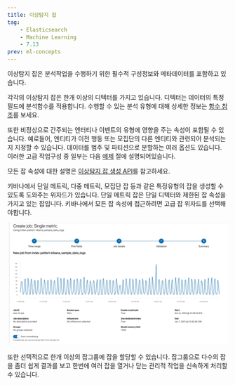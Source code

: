 ```yaml
---
title: 이상탐지 잡
tag:
    - Elasticsearch
    - Machine Learning
    - 7.13
prev: ml-concepts
---
```


이상탐지 잡은 분석작업을 수행하기 위한 필수적 구성정보와 메타데이터를 포함하고 있습니다.

각각의 이상탐지 잡은 한개 이상의 디텍터를 가지고 있습니다.
디텍터는 데이터의 특정 필드에 분석함수를 적용합니다.
수행할 수 있는 분석 유형에 대해 상세한 정보는 [함수 참조](ml-funtions.md)를 보세요.

또한 비정상으로 간주되는 엔터티나 이벤트의 유형에 영향을 주는 속성이 포함될 수 있습니다.
예로들어, 엔티티가 이전 행동 또는 모집단의 다른 엔티티와 관련되어 분석되는지 지정할 수 있습니다.
데이터를 범주 및 파티션으로 분할하는 여러 옵션도 있습니다.
이러한 고급 작업구성 중 일부는 다음 [예제](anomaly-examples.md) 절에 설명되어있습니다. 

모든 잡 속성에 대한 설명은 [이상탐지 잡 생성 API](ml-put-job.md)를 참고하세요.

키바나에서 단일 메트릭, 다중 메트릭, 모집단 잡 등과 같은 특정유형의 잡을 생성할 수 있도록 도와주는 위자드가 있습니다.
단일 메트릭 잡은 단일 디텍터와 제한된 잡 속성을 가지고 있는 잡입니다.
키바나에서 모든 잡 속성에 접근하려면 고급 잡 위자드를 선택해야합니다.

![ml-single-metric-job-summary](./images/ml-single-metric-job-summary.jpg)

또한 선택적으로 한개 이상의 잡그룹에 잡을 할당할 수 있습니다.
잡그룹으로 다수의 잡을 좀더 쉽게 결과를 보고 한번에 여러 잡을 열거나 닫는 관리적 작업을 신속하게 처리할 수 있습니다.